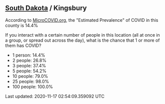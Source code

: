 
## [South Dakota](/united-states/south-dakota) / Kingsbury

According to [MicroCOVID.org](http://microcovid.org),
the "Estimated Prevalence" of COVID in this county is 14.4%

If you interact with a certain number of people in this location
(all at once in a group, or spread out across the day), what is the chance that
1 or more of them has COVID?

- 1 person: 14.4%
- 2 people: 26.8%
- 3 people: 37.4%
- 5 people: 54.2%
- 10 people: 79.0%
- 25 people: 98.0%
- 100 people: 100.0%

Last updated: 2020-11-17 02:54:09.359092 UTC
